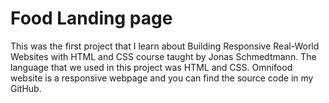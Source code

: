 # Food Landing page
This was the first project that I learn about Building Responsive Real-World Websites with HTML and CSS course taught by Jonas Schmedtmann. 
The language that we used in this project was HTML and CSS. Omnifood website is a responsive webpage and you can find the source code in my GitHub.

